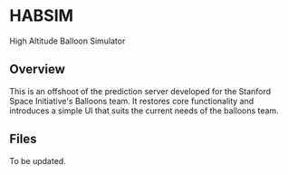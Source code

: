 # HABSIM
High Altitude Balloon Simulator

## Overview
This is an offshoot of the prediction server developed for the Stanford Space Initiative's Balloons team. It restores core functionality and introduces a simple UI that suits the current needs of the balloons team. 

## Files
To be updated.
